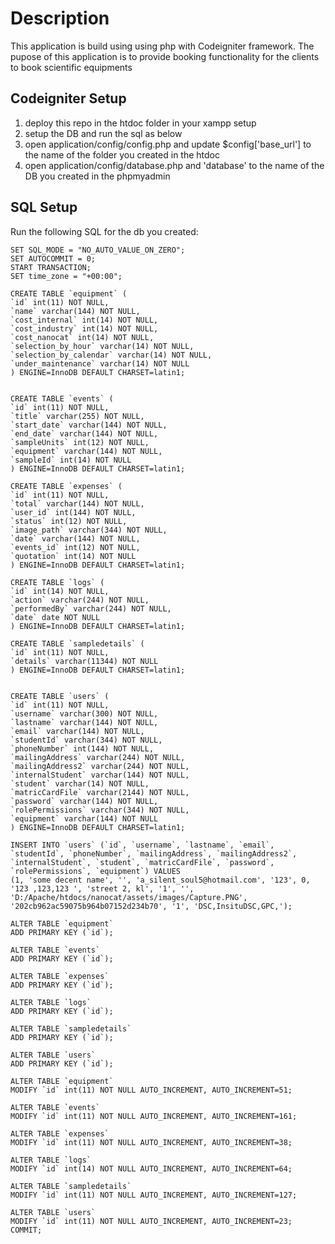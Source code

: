 # Description

This application is build using using php with Codeigniter framework. 
The pupose of this application is to provide booking functionality for the clients to book scientific equipments

## Codeigniter Setup

1. deploy this repo in the htdoc folder in your xampp setup
2. setup the DB and run the sql as below
3. open application/config/config.php and update $config['base_url'] to the name of the folder you created in the htdoc
4. open application/config/database.php and 'database' to the name of the DB you created in the phpmyadmin

## SQL Setup

Run the following SQL for the db you created: 

    SET SQL_MODE = "NO_AUTO_VALUE_ON_ZERO";
    SET AUTOCOMMIT = 0;
    START TRANSACTION;
    SET time_zone = "+00:00";

    CREATE TABLE `equipment` (
    `id` int(11) NOT NULL,
    `name` varchar(144) NOT NULL,
    `cost_internal` int(14) NOT NULL,
    `cost_industry` int(14) NOT NULL,
    `cost_nanocat` int(14) NOT NULL,
    `selection_by_hour` varchar(14) NOT NULL,
    `selection_by_calendar` varchar(14) NOT NULL,
    `under_maintenance` varchar(14) NOT NULL
    ) ENGINE=InnoDB DEFAULT CHARSET=latin1;


    CREATE TABLE `events` (
    `id` int(11) NOT NULL,
    `title` varchar(255) NOT NULL,
    `start_date` varchar(144) NOT NULL,
    `end_date` varchar(144) NOT NULL,
    `sampleUnits` int(12) NOT NULL,
    `equipment` varchar(144) NOT NULL,
    `sampleId` int(14) NOT NULL
    ) ENGINE=InnoDB DEFAULT CHARSET=latin1;

    CREATE TABLE `expenses` (
    `id` int(11) NOT NULL,
    `total` varchar(144) NOT NULL,
    `user_id` int(144) NOT NULL,
    `status` int(12) NOT NULL,
    `image_path` varchar(344) NOT NULL,
    `date` varchar(144) NOT NULL,
    `events_id` int(12) NOT NULL,
    `quotation` int(14) NOT NULL
    ) ENGINE=InnoDB DEFAULT CHARSET=latin1;

    CREATE TABLE `logs` (
    `id` int(14) NOT NULL,
    `action` varchar(244) NOT NULL,
    `performedBy` varchar(244) NOT NULL,
    `date` date NOT NULL
    ) ENGINE=InnoDB DEFAULT CHARSET=latin1;

    CREATE TABLE `sampledetails` (
    `id` int(11) NOT NULL,
    `details` varchar(11344) NOT NULL
    ) ENGINE=InnoDB DEFAULT CHARSET=latin1;


    CREATE TABLE `users` (
    `id` int(11) NOT NULL,
    `username` varchar(300) NOT NULL,
    `lastname` varchar(144) NOT NULL,
    `email` varchar(144) NOT NULL,
    `studentId` varchar(344) NOT NULL,
    `phoneNumber` int(144) NOT NULL,
    `mailingAddress` varchar(244) NOT NULL,
    `mailingAddress2` varchar(244) NOT NULL,
    `internalStudent` varchar(144) NOT NULL,
    `student` varchar(14) NOT NULL,
    `matricCardFile` varchar(2144) NOT NULL,
    `password` varchar(144) NOT NULL,
    `rolePermissions` varchar(344) NOT NULL,
    `equipment` varchar(144) NOT NULL
    ) ENGINE=InnoDB DEFAULT CHARSET=latin1;

    INSERT INTO `users` (`id`, `username`, `lastname`, `email`, `studentId`, `phoneNumber`, `mailingAddress`, `mailingAddress2`, `internalStudent`, `student`, `matricCardFile`, `password`, `rolePermissions`, `equipment`) VALUES
    (1, 'some decent name', '', 'a_silent_soul5@hotmail.com', '123', 0, '123 ,123,123 ', 'street 2, kl', '1', '', 'D:/Apache/htdocs/nanocat/assets/images/Capture.PNG', '202cb962ac59075b964b07152d234b70', '1', 'DSC,InsituDSC,GPC,');

    ALTER TABLE `equipment`
    ADD PRIMARY KEY (`id`);

    ALTER TABLE `events`
    ADD PRIMARY KEY (`id`);

    ALTER TABLE `expenses`
    ADD PRIMARY KEY (`id`);

    ALTER TABLE `logs`
    ADD PRIMARY KEY (`id`);

    ALTER TABLE `sampledetails`
    ADD PRIMARY KEY (`id`);

    ALTER TABLE `users`
    ADD PRIMARY KEY (`id`);

    ALTER TABLE `equipment`
    MODIFY `id` int(11) NOT NULL AUTO_INCREMENT, AUTO_INCREMENT=51;

    ALTER TABLE `events`
    MODIFY `id` int(11) NOT NULL AUTO_INCREMENT, AUTO_INCREMENT=161;

    ALTER TABLE `expenses`
    MODIFY `id` int(11) NOT NULL AUTO_INCREMENT, AUTO_INCREMENT=38;

    ALTER TABLE `logs`
    MODIFY `id` int(14) NOT NULL AUTO_INCREMENT, AUTO_INCREMENT=64;

    ALTER TABLE `sampledetails`
    MODIFY `id` int(11) NOT NULL AUTO_INCREMENT, AUTO_INCREMENT=127;

    ALTER TABLE `users`
    MODIFY `id` int(11) NOT NULL AUTO_INCREMENT, AUTO_INCREMENT=23;
    COMMIT;
